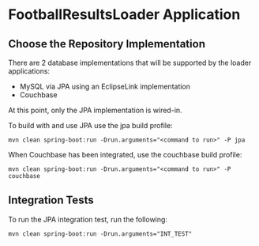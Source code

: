 # FootballResultsLoader Application

## Choose the Repository Implementation
There are 2 database implementations that will be supported by the loader applications:

* MySQL via JPA using an EclipseLink implementation
* Couchbase 

At this point, only the JPA implementation is wired-in.

To build with and use JPA use the jpa build profile:

```
mvn clean spring-boot:run -Drun.arguments="<command to run>" -P jpa
```

When Couchbase has been integrated, use the couchbase build profile:

```
mvn clean spring-boot:run -Drun.arguments="<command to run>" -P couchbase
```

## Integration Tests
To run the JPA integration test, run the following:

```
mvn clean spring-boot:run -Drun.arguments="INT_TEST"
```
